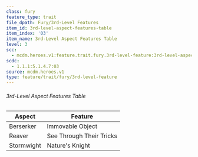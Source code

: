 ```yaml
---
class: fury
feature_type: trait
file_dpath: Fury/3rd-Level Features
item_id: 3rd-level-aspect-features-table
item_index: '03'
item_name: 3rd-Level Aspect Features Table
level: 3
scc:
  - mcdm.heroes.v1:feature.trait.fury.3rd-level-feature:3rd-level-aspect-features-table
scdc:
  - 1.1.1:5.1.4.7:03
source: mcdm.heroes.v1
type: feature/trait/fury/3rd-level-feature
---
```


###### 3rd-Level Aspect Features Table

| Aspect     | Feature                  |
| ---------- | ------------------------ |
| Berserker  | Immovable Object         |
| Reaver     | See Through Their Tricks |
| Stormwight | Nature's Knight          |
